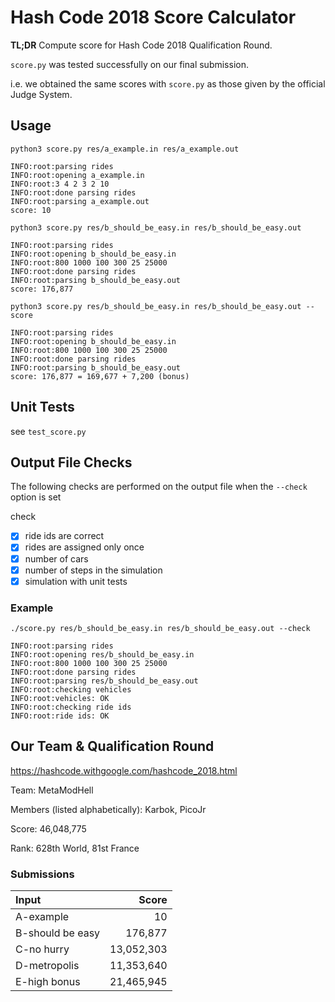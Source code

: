 # Hash Code 2018 Score Calculator

**TL;DR** Compute score for Hash Code 2018 Qualification Round.

`score.py` was tested successfully on our final submission.

i.e. we obtained the same scores with `score.py` as those given by the official Judge System.

## Usage

`python3 score.py res/a_example.in res/a_example.out`

```
INFO:root:parsing rides
INFO:root:opening a_example.in
INFO:root:3 4 2 3 2 10
INFO:root:done parsing rides
INFO:root:parsing a_example.out
score: 10
```

`python3 score.py res/b_should_be_easy.in res/b_should_be_easy.out`

```
INFO:root:parsing rides
INFO:root:opening b_should_be_easy.in
INFO:root:800 1000 100 300 25 25000
INFO:root:done parsing rides
INFO:root:parsing b_should_be_easy.out
score: 176,877
```

`python3 score.py res/b_should_be_easy.in res/b_should_be_easy.out --score`

```
INFO:root:parsing rides
INFO:root:opening b_should_be_easy.in
INFO:root:800 1000 100 300 25 25000
INFO:root:done parsing rides
INFO:root:parsing b_should_be_easy.out
score: 176,877 = 169,677 + 7,200 (bonus)
```

## Unit Tests

see `test_score.py`

## Output File Checks

The following checks are performed on the output file when the `--check` option is set

check
- [x] ride ids are correct
- [x] rides are assigned only once
- [x] number of cars
- [x] number of steps in the simulation
- [x] simulation with unit tests

### Example

`./score.py res/b_should_be_easy.in res/b_should_be_easy.out --check`

```
INFO:root:parsing rides
INFO:root:opening res/b_should_be_easy.in
INFO:root:800 1000 100 300 25 25000
INFO:root:done parsing rides
INFO:root:parsing res/b_should_be_easy.out
INFO:root:checking vehicles
INFO:root:vehicles: OK
INFO:root:checking ride ids
INFO:root:ride ids: OK
```

## Our Team & Qualification Round

<https://hashcode.withgoogle.com/hashcode_2018.html>

Team: MetaModHell

Members (listed alphabetically): Karbok, PicoJr

Score: 46,048,775

Rank: 628th World, 81st France

### Submissions

| Input            |  Score     |
|:-----------------|-----------:|
| A-example        | 10         |
| B-should be easy | 176,877    |
| C-no hurry       | 13,052,303 |
| D-metropolis     | 11,353,640 |
| E-high bonus     | 21,465,945 |
